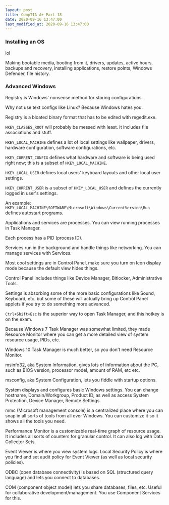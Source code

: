 ```yaml
---
layout: post
title: CompTIA A+ Part 18
date: 2020-09-16 13:47:00
last_modified_at: 2020-09-16 13:47:00
---
```


### Installing an OS

lol

Making bootable media, booting from it, drivers, updates, active hours, backups and recovery, installing applications, restore points, Windows Defender, file history.

### Advanced Windows

Registry is Windows' nonsense method for storing configurations.

Why not use text configs like Linux? Because Windows hates you.

Registry is a bloated binary format that has to be edited with regedit.exe.

```HKEY_CLASSES_ROOT``` will probably be messed with least. It includes file associations and stuff.

```HKEY_LOCAL_MACHINE``` defines a lot of local settings like wallpaper, drivers, hardware configuration, software configurations, etc.

```HKEY_CURRENT_CONFIG``` defines what hardware and software is being used right now; this is a subset of ```HKEY_LOCAL_MACHINE```.

```HKEY_LOCAL_USER``` defines local users' keyboard layouts and other local user settings.

```HKEY_CURRENT_USER``` is a subset of ```HKEY_LOCAL_USER``` and defines the currently logged in user's settings.

An example: ```HKEY_LOCAL_MACHINE\SOFTWARE\Microsoft\Windows\CurrentVersion\Run``` defines autostart programs.

Applications and services are processes. You can view running processes in Task Manager.

Each process has a PID (process ID).

Services run in the background and handle things like networking. You can manage services with Services.

Most cool settings are in Control Panel, make sure you turn on Icon display mode because the default view hides things.

Control Panel includes things like Device Manager, Bitlocker, Administrative Tools.

Settings is absorbing some of the more basic configurations like Sound, Keyboard, etc. but some of these will actually bring up Control Panel applets if you try to do something more advanced.

```Ctrl+Shift+Esc``` is the superior way to open Task Manager, and this hotkey is on the exam.

Because Windows 7 Task Manager was somewhat limited, they made Resource Monitor where you can get a more detailed view of system resource usage, PIDs, etc.

Windows 10 Task Manager is much better, so you don't need Resource Monitor.

msinfo32, aka System Information, gives lots of information about the PC, such as BIOS version, processor model, amount of RAM, etc etc.

msconfig, aka System Configuration, lets you fiddle with startup options.

System displays and configures basic Windows settings. You can change hostname, Domain/Workgroup, Product ID, as well as access System Protection, Device Manager, Remote Settings.

mmc (Microsoft management console) is a centralized place where you can snap in all sorts of tools from all over Windows. You can customize it so it shows all the tools you need.

Performance Monitor is a customizable real-time graph of resource usage. It includes all sorts of counters for granular control. It can also log with Data Collector Sets.

Event Viewer is where you view system logs. Local Security Policy is where you find and set audit policy for Event Viewer (as well as local security policies).

ODBC (open database connectivity) is based on SQL (structured query language) and lets you connect to databases.

COM (component object model) lets you share databases, files, etc. Useful for collaborative development/management. You use Component Services for this.
